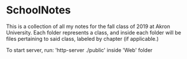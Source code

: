 # SchoolNotes
This is a collection of all my notes for the fall class of 2019 at Akron University.
Each folder represents a class, and inside each folder will be files pertaining to said class, labeled by chapter (if applicable.)

To start server, run:
    'http-server ./public'
    inside 'Web' folder
